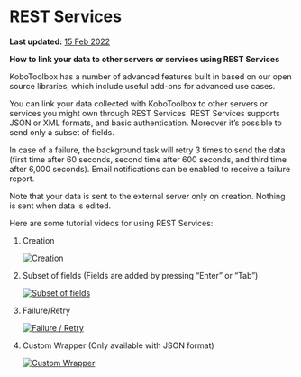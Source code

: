 # REST Services
**Last updated:** <a href="https://github.com/kobotoolbox/docs/blob/511ea4cb3c698a4b45e7c2b4efd1af4e356e811f/source/rest_services.md" class="reference">15 Feb 2022</a>

**How to link your data to other servers or services using REST Services**

KoboToolbox has a number of advanced features built in based on our open source
libraries, which include useful add-ons for advanced use cases.

You can link your data collected with KoboToolbox to other servers or services
you might own through REST Services. REST Services supports JSON or XML formats,
and basic authentication. Moreover it’s possible to send only a subset of
fields.

In case of a failure, the background task will retry 3 times to send the data
(first time after 60 seconds, second time after 600 seconds, and third time
after 6,000 seconds). Email notifications can be enabled to receive a failure
report.

Note that your data is sent to the external server only on creation. Nothing is
sent when data is edited.

Here are some tutorial videos for using REST Services:

1. Creation

    [![Creation](/images/rest_services/thumbnail_1.jpg)](https://fast.wistia.net/embed/iframe/6i2hw2gcr1 "Creation")

2. Subset of fields (Fields are added by pressing “Enter” or “Tab”)

    [![Subset of fields](/images/rest_services/thumbnail_2.jpg)](https://fast.wistia.net/embed/iframe/u6su0atm2w "Subset of fields")

3. Failure/Retry

    [![Failure / Retry](/images/rest_services/thumbnail_3.jpg)](https://fast.wistia.net/embed/iframe/7my5eab5lm "Failure / Retry")

4. Custom Wrapper (Only available with JSON format)

    [![Custom Wrapper](/images/rest_services/thumbnail_4.jpg)](https://fast.wistia.net/embed/iframe/pd0czyksbx "Custom Wrapper")
